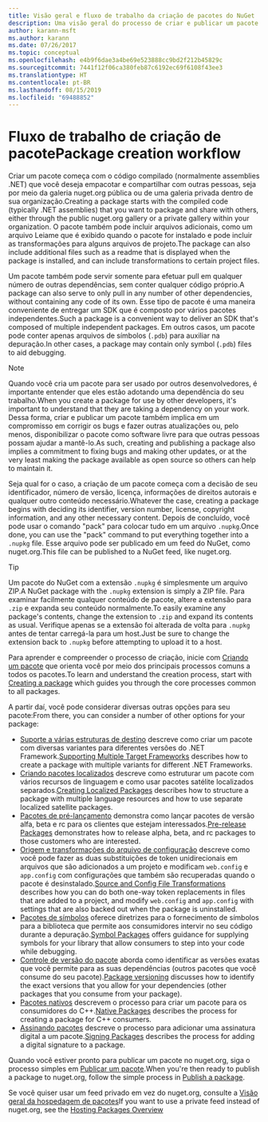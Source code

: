 ```yaml
---
title: Visão geral e fluxo de trabalho da criação de pacotes do NuGet
description: Uma visão geral do processo de criar e publicar um pacote do NuGet, com links para outras partes específicas do processo.
author: karann-msft
ms.author: karann
ms.date: 07/26/2017
ms.topic: conceptual
ms.openlocfilehash: e4b9f6dae3a4be69e523888cc9bd2f212b45829c
ms.sourcegitcommit: 7441f12f06ca380feb87c6192ec69f6108f43ee3
ms.translationtype: HT
ms.contentlocale: pt-BR
ms.lasthandoff: 08/15/2019
ms.locfileid: "69488852"
---
```

# <a name="package-creation-workflow"></a><span data-ttu-id="96239-103">Fluxo de trabalho de criação de pacote</span><span class="sxs-lookup"><span data-stu-id="96239-103">Package creation workflow</span></span>

<span data-ttu-id="96239-104">Criar um pacote começa com o código compilado (normalmente assemblies .NET) que você deseja empacotar e compartilhar com outras pessoas, seja por meio da galeria nuget.org pública ou de uma galeria privada dentro de sua organização.</span><span class="sxs-lookup"><span data-stu-id="96239-104">Creating a package starts with the compiled code (typically .NET assemblies) that you want to package and share with others, either through the public nuget.org gallery or a private gallery within your organization.</span></span> <span data-ttu-id="96239-105">O pacote também pode incluir arquivos adicionais, como um arquivo Leiame que é exibido quando o pacote for instalado e pode incluir as transformações para alguns arquivos de projeto.</span><span class="sxs-lookup"><span data-stu-id="96239-105">The package can also include additional files such as a readme that is displayed when the package is installed, and can include transformations to certain project files.</span></span>

<span data-ttu-id="96239-106">Um pacote também pode servir somente para efetuar pull em qualquer número de outras dependências, sem conter qualquer código próprio.</span><span class="sxs-lookup"><span data-stu-id="96239-106">A package can also serve to only pull in any number of other dependencies, without containing any code of its own.</span></span> <span data-ttu-id="96239-107">Esse tipo de pacote é uma maneira conveniente de entregar um SDK que é composto por vários pacotes independentes.</span><span class="sxs-lookup"><span data-stu-id="96239-107">Such a package is a convenient way to deliver an SDK that's composed of multiple independent packages.</span></span> <span data-ttu-id="96239-108">Em outros casos, um pacote pode conter apenas arquivos de símbolos (`.pdb`) para auxiliar na depuração.</span><span class="sxs-lookup"><span data-stu-id="96239-108">In other cases, a package may contain only symbol (`.pdb`) files to aid debugging.</span></span>

> [!Note]
> <span data-ttu-id="96239-109">Quando você cria um pacote para ser usado por outros desenvolvedores, é importante entender que eles estão adotando uma dependência do seu trabalho.</span><span class="sxs-lookup"><span data-stu-id="96239-109">When you create a package for use by other developers, it's important to understand that they are taking a dependency on your work.</span></span> <span data-ttu-id="96239-110">Dessa forma, criar e publicar um pacote também implica em um compromisso em corrigir os bugs e fazer outras atualizações ou, pelo menos, disponibilizar o pacote como software livre para que outras pessoas possam ajudar a mantê-lo.</span><span class="sxs-lookup"><span data-stu-id="96239-110">As such, creating and publishing a package also implies a commitment to fixing bugs and making other updates, or at the very least making the package available as open source so others can help to maintain it.</span></span>

<span data-ttu-id="96239-111">Seja qual for o caso, a criação de um pacote começa com a decisão de seu identificador, número de versão, licença, informações de direitos autorais e qualquer outro conteúdo necessário.</span><span class="sxs-lookup"><span data-stu-id="96239-111">Whatever the case, creating a package begins with deciding its identifier, version number, license, copyright information, and any other necessary content.</span></span> <span data-ttu-id="96239-112">Depois de concluído, você pode usar o comando "pack" para colocar tudo em um arquivo `.nupkg`.</span><span class="sxs-lookup"><span data-stu-id="96239-112">Once done, you can use the "pack" command to put everything together into a `.nupkg` file.</span></span> <span data-ttu-id="96239-113">Esse arquivo pode ser publicado em um feed do NuGet, como nuget.org.</span><span class="sxs-lookup"><span data-stu-id="96239-113">This file can be published to a NuGet feed, like nuget.org.</span></span>

> [!Tip]
> <span data-ttu-id="96239-114">Um pacote do NuGet com a extensão `.nupkg` é simplesmente um arquivo ZIP.</span><span class="sxs-lookup"><span data-stu-id="96239-114">A NuGet package with the `.nupkg` extension is simply a ZIP file.</span></span> <span data-ttu-id="96239-115">Para examinar facilmente qualquer conteúdo de pacote, altere a extensão para `.zip` e expanda seu conteúdo normalmente.</span><span class="sxs-lookup"><span data-stu-id="96239-115">To easily examine any package's contents, change the extension to `.zip` and expand its contents as usual.</span></span> <span data-ttu-id="96239-116">Verifique apenas se a extensão foi alterada de volta para `.nupkg` antes de tentar carregá-la para um host.</span><span class="sxs-lookup"><span data-stu-id="96239-116">Just be sure to change the extension back to `.nupkg` before attempting to upload it to a host.</span></span>

<span data-ttu-id="96239-117">Para aprender e compreender o processo de criação, inicie com [Criando um pacote](../create-packages/creating-a-package.md) que orienta você por meio dos principais processos comuns a todos os pacotes.</span><span class="sxs-lookup"><span data-stu-id="96239-117">To learn and understand the creation process, start with [Creating a package](../create-packages/creating-a-package.md) which guides you through the core processes common to all packages.</span></span>

<span data-ttu-id="96239-118">A partir daí, você pode considerar diversas outras opções para seu pacote:</span><span class="sxs-lookup"><span data-stu-id="96239-118">From there, you can consider a number of other options for your package:</span></span>

- <span data-ttu-id="96239-119">[Suporte a várias estruturas de destino](../create-packages/supporting-multiple-target-frameworks.md) descreve como criar um pacote com diversas variantes para diferentes versões do .NET Framework.</span><span class="sxs-lookup"><span data-stu-id="96239-119">[Supporting Multiple Target Frameworks](../create-packages/supporting-multiple-target-frameworks.md) describes how to create a package with multiple variants for different .NET Frameworks.</span></span>
- <span data-ttu-id="96239-120">[Criando pacotes localizados](../create-packages/creating-localized-packages.md) descreve como estruturar um pacote com vários recursos de linguagem e como usar pacotes satélite localizados separados.</span><span class="sxs-lookup"><span data-stu-id="96239-120">[Creating Localized Packages](../create-packages/creating-localized-packages.md) describes how to structure a package with multiple language resources and how to use separate localized satellite packages.</span></span>
- <span data-ttu-id="96239-121">[Pacotes de pré-lançamento](../create-packages/prerelease-packages.md) demonstra como lançar pacotes de versão alfa, beta e rc para os clientes que estejam interessados.</span><span class="sxs-lookup"><span data-stu-id="96239-121">[Pre-release Packages](../create-packages/prerelease-packages.md) demonstrates how to release alpha, beta, and rc packages to those customers who are interested.</span></span>
- <span data-ttu-id="96239-122">[Origem e transformações do arquivo de configuração](../create-packages/source-and-config-file-transformations.md) descreve como você pode fazer as duas substituições de token unidirecionais em arquivos que são adicionados a um projeto e modificam `web.config` e `app.config` com configurações que também são recuperadas quando o pacote é desinstalado.</span><span class="sxs-lookup"><span data-stu-id="96239-122">[Source and Config File Transformations](../create-packages/source-and-config-file-transformations.md) describes how you can do both one-way token replacements in files that are added to a project, and modify `web.config` and `app.config` with settings that are also backed out when the package is uninstalled.</span></span>
- <span data-ttu-id="96239-123">[Pacotes de símbolos](../create-packages/symbol-packages-snupkg.md) oferece diretrizes para o fornecimento de símbolos para a biblioteca que permite aos consumidores intervir no seu código durante a depuração.</span><span class="sxs-lookup"><span data-stu-id="96239-123">[Symbol Packages](../create-packages/symbol-packages-snupkg.md) offers guidance for supplying symbols for your library that allow consumers to step into your code while debugging.</span></span>
- <span data-ttu-id="96239-124">[Controle de versão do pacote](../concepts/package-versioning.md) aborda como identificar as versões exatas que você permite para as suas dependências (outros pacotes que você consume do seu pacote).</span><span class="sxs-lookup"><span data-stu-id="96239-124">[Package versioning](../concepts/package-versioning.md) discusses how to identify the exact versions that you allow for your dependencies (other packages that you consume from your package).</span></span>
- <span data-ttu-id="96239-125">[Pacotes nativos](../guides/native-packages.md) descrevem o processo para criar um pacote para os consumidores do C++.</span><span class="sxs-lookup"><span data-stu-id="96239-125">[Native Packages](../guides/native-packages.md) describes the process for creating a package for C++ consumers.</span></span>
- <span data-ttu-id="96239-126">[Assinando pacotes](../create-packages/sign-a-package.md) descreve o processo para adicionar uma assinatura digital a um pacote.</span><span class="sxs-lookup"><span data-stu-id="96239-126">[Signing Packages](../create-packages/sign-a-package.md) describes the process for adding a digital signature to a package.</span></span>

<span data-ttu-id="96239-127">Quando você estiver pronto para publicar um pacote no nuget.org, siga o processo simples em [Publicar um pacote](../nuget-org/publish-a-package.md).</span><span class="sxs-lookup"><span data-stu-id="96239-127">When you're then ready to publish a package to nuget.org, follow the simple process in [Publish a package](../nuget-org/publish-a-package.md).</span></span>

<span data-ttu-id="96239-128">Se você quiser usar um feed privado em vez do nuget.org, consulte a [Visão geral da hospedagem de pacotes](../hosting-packages/overview.md)</span><span class="sxs-lookup"><span data-stu-id="96239-128">If you want to use a private feed instead of nuget.org, see the [Hosting Packages Overview](../hosting-packages/overview.md)</span></span>
